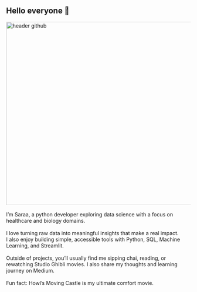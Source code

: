 ## Hello everyone 👋
<img width="1500" height="500" alt="header github" src="https://github.com/user-attachments/assets/9b75b9e0-1a10-4e78-b9ce-a907fc8679b3" />
<br><br>
I’m Saraa, a python developer exploring data science with a focus on healthcare and biology domains.
<br><br>
I love turning raw data into meaningful insights that make a real impact.<br>
I also enjoy building simple, accessible tools with Python, SQL, Machine Learning, and Streamlit.
<br>
<br>
Outside of projects, you’ll usually find me sipping chai, reading, or rewatching Studio Ghibli movies. I also share my thoughts and learning journey on Medium.
<br>
<br>
Fun fact: Howl’s Moving Castle is my ultimate comfort movie.
